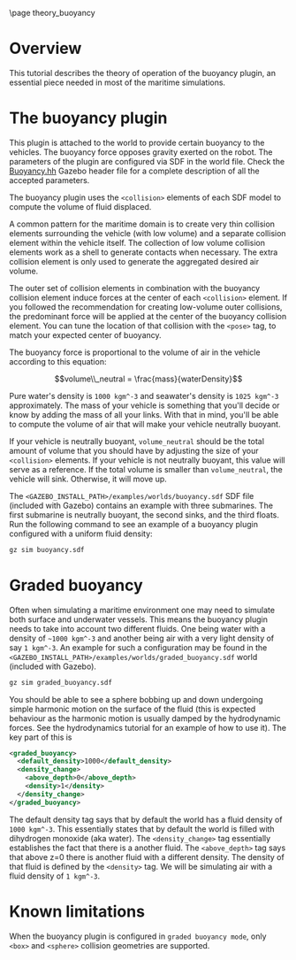 \page theory_buoyancy

# Overview

This tutorial describes the theory of operation of the buoyancy plugin, an
essential piece needed in most of the maritime simulations.

# The buoyancy plugin

This plugin is attached to the world to provide certain buoyancy to the
vehicles. The buoyancy force opposes gravity exerted on the robot. The
parameters of the plugin are configured via SDF in the world file. Check the
[Buoyancy.hh](https://github.com/gazebosim/gz-sim/blob/gz-sim8/src/systems/buoyancy/Buoyancy.hh)
Gazebo header file for a complete description of all the accepted parameters.

The buoyancy plugin uses the `<collision>` elements of each SDF model to compute
the volume of fluid displaced. 

A common pattern for the maritime domain is to create very thin collision
elements surrounding the vehicle (with low volume) and a separate collision
element within the vehicle itself. The collection of low volume collision
elements work as a shell to generate contacts when necessary. The extra
collision element is only used to generate the aggregated desired air volume.

The outer set of collision elements in combination with the buoyancy collision 
element induce forces at the center of each `<collision>` element. If you
followed the recommendation for creating low-volume outer collisions, the
predominant force will be applied at the center of the buoyancy collision
element. You can tune the location of that collision with the `<pose>` tag,
to match your expected center of buoyancy.

The buoyancy force is proportional to the volume of air in the vehicle according
to this equation:

$$volume\\_neutral = \frac{mass}{waterDensity}$$

Pure water's density is `1000 kgm^-3` and seawater's density is `1025 kgm^-3`
approximately. The mass of your vehicle is something that you'll decide or know
by adding the mass of all your links. With that in mind, you'll be able to
compute the volume of air that will make your vehicle neutrally buoyant.

If your vehicle is neutrally buoyant, `volume_neutral` should be the total
amount of volume that you should have by adjusting the size of your
`<collision>` elements. If your vehicle is not neutrally buoyant, this value
will serve as a reference. If the total volume is smaller than `volume_neutral`,
the vehicle will sink. Otherwise, it will move up.

The `<GAZEBO_INSTALL_PATH>/examples/worlds/buoyancy.sdf` SDF file (included with
Gazebo) contains an example with three submarines. The first submarine is
neutrally buoyant, the second sinks, and the third floats. Run the following
command to see an example of a buoyancy plugin configured with a uniform fluid
density:

```bash
gz sim buoyancy.sdf
```

# Graded buoyancy

Often when simulating a maritime environment one may need to simulate both
surface and underwater vessels. This means the buoyancy plugin needs to
take into account two different fluids. One being water with a density of
`~1000 kgm^-3` and another being air with a very light density of say `1 kgm^-3`.
An example for such a configuration may be found in the
`<GAZEBO_INSTALL_PATH>/examples/worlds/graded_buoyancy.sdf` world (included
with Gazebo).

```bash
gz sim graded_buoyancy.sdf
```

You should be able to see a sphere bobbing up and down undergoing simple
harmonic motion on the surface of the fluid (this is expected behaviour
as the harmonic motion is usually damped by the hydrodynamic forces. See the
hydrodynamics tutorial for an example of how to use it). The key part of this is

```xml
<graded_buoyancy>
  <default_density>1000</default_density>
  <density_change>
    <above_depth>0</above_depth>
    <density>1</density>
  </density_change>
</graded_buoyancy>
```

The default density tag says that by default the world has a fluid density
of `1000 kgm^-3`. This essentially states that by default the world is filled
with dihydrogen monoxide (aka water). The `<density_change>` tag essentially
establishes the fact that there is a another fluid. The `<above_depth>` tag says
that above z=0 there is another fluid with a different density. The density of
that fluid is defined by the `<density>` tag. We will be simulating air with a
fluid density of `1 kgm^-3`.

# Known limitations

When the buoyancy plugin is configured in `graded buoyancy mode`, only `<box>`
and `<sphere>` collision geometries are supported.
